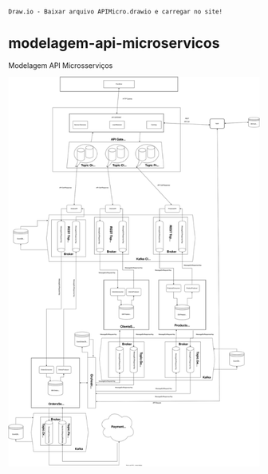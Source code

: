 ```
Draw.io - Baixar arquivo APIMicro.drawio e carregar no site!
```

# modelagem-api-microservicos

Modelagem API Microsserviços

<div align="center">
  <img src="https://raw.githubusercontent.com/gomesgeorgelucas/modelagem-api-microservicos/main/final.svg">
  </div>
